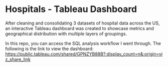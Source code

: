 # Hospitals - Tableau Dashboard
After cleaning and consolidating 3 datasets of hospital data across the US, an interactive Tableau dashboard was created to showcase metrics and geographical distribution with multiple layers of groupings.

In this repo, you can access the SQL analysis workflow I went through. The following is the link to view the dashboard: https://public.tableau.com/shared/GPNZYB88B?:display_count=n&:origin=viz_share_link
